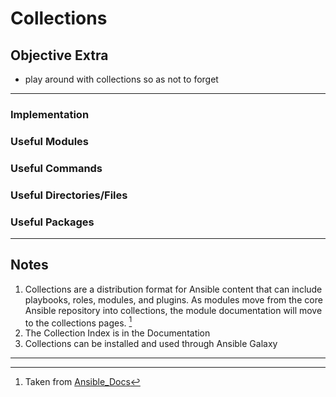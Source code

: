# Collections

## Objective Extra
* play around with collections so as not to forget

---

### Implementation

### Useful Modules

### Useful Commands

### Useful Directories/Files

### Useful Packages

---

## Notes
1. Collections are a distribution format for Ansible content that can include playbooks, roles, modules, and plugins. As modules move from the core Ansible repository into collections, the module documentation will move to the collections pages. [^collections]
2. The Collection Index is in the Documentation
3. Collections can be installed and used through Ansible Galaxy

---
[^collections]: Taken from [Ansible_Docs](https://docs.ansible.com/ansible/latest/user_guide/collections_using.html)
